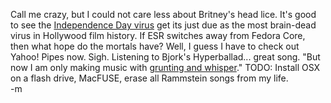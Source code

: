 <p>Call me crazy, but I could not care less about Britney's head lice.  It's good to see the <a target="_blank" href="http://entertainment.wikia.com/index.php?title=Top_5_Viruses_in_Movie_History">Independence Day virus</a> get its just due as the most brain-dead virus in Hollywood film history.  If ESR switches away from Fedora Core, then what hope do the mortals have?  Well, I guess I have to check out Yahoo! Pipes now.  Sigh.  Listening to Bjork's Hyperballad... great song.  "But now I am only making music with <a target="_blank" href="http://riddimmethod.net/?p=47">grunting and whisper</a>."  TODO: Install OSX on a flash drive, MacFUSE, erase all Rammstein songs from my life.<br>
-m</p>
